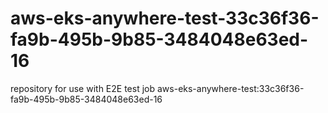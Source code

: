 # aws-eks-anywhere-test-33c36f36-fa9b-495b-9b85-3484048e63ed-16
repository for use with E2E test job aws-eks-anywhere-test:33c36f36-fa9b-495b-9b85-3484048e63ed-16
